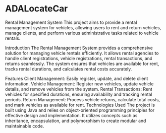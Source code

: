 # ADALocateCar

Rental Management System
This project aims to provide a rental management system for vehicles, allowing users to rent and return vehicles, manage clients, and perform various administrative tasks related to vehicle rentals.

Introduction
The Rental Management System provides a comprehensive solution for managing vehicle rentals efficiently. It allows rental agencies to handle client registrations, vehicle registrations, rental transactions, and returns seamlessly. The system ensures that vehicles are available for rent, tracks rental durations, and calculates rental costs accurately.

Features
Client Management: Easily register, update, and delete client information.
Vehicle Management: Register new vehicles, update vehicle details, and remove vehicles from the system.
Rental Transactions: Rent vehicles for specified durations, ensuring availability and tracking rental periods.
Return Management: Process vehicle returns, calculate total costs, and mark vehicles as available for rent.
Technologies Used
The project is built using Java and relies on object-oriented programming principles for effective design and implementation. It utilizes concepts such as inheritance, encapsulation, and polymorphism to create modular and maintainable code.
